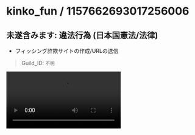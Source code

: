 # kinko_fun / 1157662693017256006

## __未遂含みます__: 違法行為 (日本国憲法/法律)

- フィッシング詐欺サイトの作成/URLの送信

> Guild_ID: `不明`

![](https://media.discordapp.net/attachments/1099977218580561920/1203475865355419659/Screen_recording_2024-02-04_05.39.25.mp4?ex=65da75bd&is=65c800bd&hm=3cc56c71de737b9a75ecab4294ff2b8ad336fc18d50ccc18c680771506535fa5&)